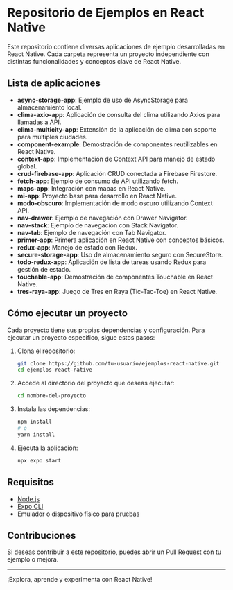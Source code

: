 # Repositorio de Ejemplos en React Native

Este repositorio contiene diversas aplicaciones de ejemplo desarrolladas en React Native. Cada carpeta representa un proyecto independiente con distintas funcionalidades y conceptos clave de React Native.

## Lista de aplicaciones

- **async-storage-app**: Ejemplo de uso de AsyncStorage para almacenamiento local.
- **clima-axio-app**: Aplicación de consulta del clima utilizando Axios para llamadas a API.
- **clima-multicity-app**: Extensión de la aplicación de clima con soporte para múltiples ciudades.
- **component-example**: Demostración de componentes reutilizables en React Native.
- **context-app**: Implementación de Context API para manejo de estado global.
- **crud-firebase-app**: Aplicación CRUD conectada a Firebase Firestore.
- **fetch-app**: Ejemplo de consumo de API utilizando fetch.
- **maps-app**: Integración con mapas en React Native.
- **mi-app**: Proyecto base para desarrollo en React Native.
- **modo-obscuro**: Implementación de modo oscuro utilizando Context API.
- **nav-drawer**: Ejemplo de navegación con Drawer Navigator.
- **nav-stack**: Ejemplo de navegación con Stack Navigator.
- **nav-tab**: Ejemplo de navegación con Tab Navigator.
- **primer-app**: Primera aplicación en React Native con conceptos básicos.
- **redux-app**: Manejo de estado con Redux.
- **secure-storage-app**: Uso de almacenamiento seguro con SecureStore.
- **todo-redux-app**: Aplicación de lista de tareas usando Redux para gestión de estado.
- **touchable-app**: Demostración de componentes Touchable en React Native.
- **tres-raya-app**: Juego de Tres en Raya (Tic-Tac-Toe) en React Native.

## Cómo ejecutar un proyecto

Cada proyecto tiene sus propias dependencias y configuración. Para ejecutar un proyecto específico, sigue estos pasos:

1. Clona el repositorio:
   ```sh
   git clone https://github.com/tu-usuario/ejemplos-react-native.git
   cd ejemplos-react-native
   ```
2. Accede al directorio del proyecto que deseas ejecutar:
   ```sh
   cd nombre-del-proyecto
   ```
3. Instala las dependencias:
   ```sh
   npm install
   # o
   yarn install
   ```
4. Ejecuta la aplicación:
   ```sh
   npx expo start
   ```

## Requisitos

- [Node.js](https://nodejs.org/)
- [Expo CLI](https://docs.expo.dev/get-started/installation/)
- Emulador o dispositivo físico para pruebas

## Contribuciones

Si deseas contribuir a este repositorio, puedes abrir un Pull Request con tu ejemplo o mejora.

---

¡Explora, aprende y experimenta con React Native!
